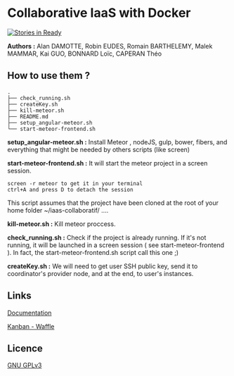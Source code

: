 Collaborative IaaS with Docker
==============================

[![Stories in Ready](https://badge.waffle.io/EudesRobin/iaas-collaboratif.png?label=ready&title=Ready)](https://waffle.io/EudesRobin/iaas-collaboratif)

**Authors :** 
Alan DAMOTTE, Robin EUDES, Romain BARTHELEMY, Malek MAMMAR, Kai GUO, BONNARD Loïc, CAPERAN Théo


How to use them  ?
---------------
    .
    ├── check_running.sh
    ├── createKey.sh
    ├── kill-meteor.sh
    ├── README.md
    ├── setup_angular-meteor.sh
    └── start-meteor-frontend.sh

**setup_angular-meteor.sh :**
Install Meteor , nodeJS, gulp, bower, fibers, and everything that might be needed by others scripts (like screen)

**start-meteor-frontend.sh :**
It will start the meteor project in a screen session.

    screen -r meteor to get it in your terminal
    ctrl+A and press D to detach the session

This script assumes that the project have been cloned at the root of your home folder
    ~/iaas-collaboratif/ ....

**kill-meteor.sh :**
Kill meteor proccess.

**check_running.sh :**
Check if the project is already running. If it's not running, it will be launched in a screen session ( see start-meteor-frontend ). In fact, the start-meteor-frontend.sh script call this one ;)

**createKey.sh :**
We will need to get user SSH public key, send it to coordinator's provider node, and at the end, to user's instances.

Links
-------
[Documentation](http://air.imag.fr/index.php/Projets-2015-2016-IaaS_Docker)

[Kanban - Waffle](https://waffle.io/EudesRobin/iaas-collaboratif)

Licence
-------
[GNU GPLv3](https://www.gnu.org/licenses/gpl-3.0.fr.html)